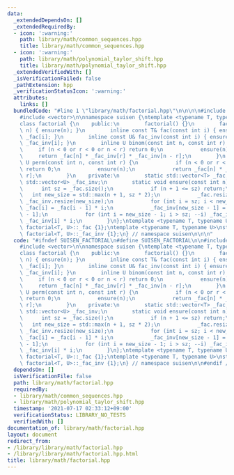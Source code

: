 ```yaml
---
data:
  _extendedDependsOn: []
  _extendedRequiredBy:
  - icon: ':warning:'
    path: library/math/common_sequences.hpp
    title: library/math/common_sequences.hpp
  - icon: ':warning:'
    path: library/math/polynomial_taylor_shift.hpp
    title: library/math/polynomial_taylor_shift.hpp
  _extendedVerifiedWith: []
  _isVerificationFailed: false
  _pathExtension: hpp
  _verificationStatusIcon: ':warning:'
  attributes:
    links: []
  bundledCode: "#line 1 \"library/math/factorial.hpp\"\n\n\n\n#include <cassert>\n\
    #include <vector>\n\nnamespace suisen {\ntemplate <typename T, typename U = T>\n\
    class factorial {\n    public:\n        factorial() {}\n        factorial(int\
    \ n) { ensure(n); }\n        inline const T& fac(const int i) { ensure(i); return\
    \ _fac[i]; }\n        inline const U& fac_inv(const int i) { ensure(i); return\
    \ _fac_inv[i]; }\n        inline U binom(const int n, const int r) {\n       \
    \     if (n < 0 or r < 0 or n < r) return 0;\n            ensure(n);\n       \
    \     return _fac[n] * _fac_inv[r] * _fac_inv[n - r];\n        }\n        inline\
    \ U perm(const int n, const int r) {\n            if (n < 0 or r < 0 or n < r)\
    \ return 0;\n            ensure(n);\n            return _fac[n] * _fac_inv[n -\
    \ r];\n        }\n    private:\n        static std::vector<T> _fac;\n        static\
    \ std::vector<U> _fac_inv;\n        static void ensure(const int n) {\n      \
    \      int sz = _fac.size();\n            if (n + 1 <= sz) return;\n         \
    \   int new_size = std::max(n + 1, sz * 2);\n            _fac.resize(new_size),\
    \ _fac_inv.resize(new_size);\n            for (int i = sz; i < new_size; ++i)\
    \ _fac[i] = _fac[i - 1] * i;\n            _fac_inv[new_size - 1] = U(1) / _fac[new_size\
    \ - 1];\n            for (int i = new_size - 1; i > sz; --i) _fac_inv[i - 1] =\
    \ _fac_inv[i] * i;\n        }\n};\ntemplate <typename T, typename U>\nstd::vector<T>\
    \ factorial<T, U>::_fac {1};\ntemplate <typename T, typename U>\nstd::vector<U>\
    \ factorial<T, U>::_fac_inv {1};\n} // namespace suisen\n\n\n"
  code: "#ifndef SUISEN_FACTORIAL\n#define SUISEN_FACTORIAL\n\n#include <cassert>\n\
    #include <vector>\n\nnamespace suisen {\ntemplate <typename T, typename U = T>\n\
    class factorial {\n    public:\n        factorial() {}\n        factorial(int\
    \ n) { ensure(n); }\n        inline const T& fac(const int i) { ensure(i); return\
    \ _fac[i]; }\n        inline const U& fac_inv(const int i) { ensure(i); return\
    \ _fac_inv[i]; }\n        inline U binom(const int n, const int r) {\n       \
    \     if (n < 0 or r < 0 or n < r) return 0;\n            ensure(n);\n       \
    \     return _fac[n] * _fac_inv[r] * _fac_inv[n - r];\n        }\n        inline\
    \ U perm(const int n, const int r) {\n            if (n < 0 or r < 0 or n < r)\
    \ return 0;\n            ensure(n);\n            return _fac[n] * _fac_inv[n -\
    \ r];\n        }\n    private:\n        static std::vector<T> _fac;\n        static\
    \ std::vector<U> _fac_inv;\n        static void ensure(const int n) {\n      \
    \      int sz = _fac.size();\n            if (n + 1 <= sz) return;\n         \
    \   int new_size = std::max(n + 1, sz * 2);\n            _fac.resize(new_size),\
    \ _fac_inv.resize(new_size);\n            for (int i = sz; i < new_size; ++i)\
    \ _fac[i] = _fac[i - 1] * i;\n            _fac_inv[new_size - 1] = U(1) / _fac[new_size\
    \ - 1];\n            for (int i = new_size - 1; i > sz; --i) _fac_inv[i - 1] =\
    \ _fac_inv[i] * i;\n        }\n};\ntemplate <typename T, typename U>\nstd::vector<T>\
    \ factorial<T, U>::_fac {1};\ntemplate <typename T, typename U>\nstd::vector<U>\
    \ factorial<T, U>::_fac_inv {1};\n} // namespace suisen\n\n#endif // SUISEN_FACTORIAL\n"
  dependsOn: []
  isVerificationFile: false
  path: library/math/factorial.hpp
  requiredBy:
  - library/math/common_sequences.hpp
  - library/math/polynomial_taylor_shift.hpp
  timestamp: '2021-07-17 02:33:12+09:00'
  verificationStatus: LIBRARY_NO_TESTS
  verifiedWith: []
documentation_of: library/math/factorial.hpp
layout: document
redirect_from:
- /library/library/math/factorial.hpp
- /library/library/math/factorial.hpp.html
title: library/math/factorial.hpp
---
```

